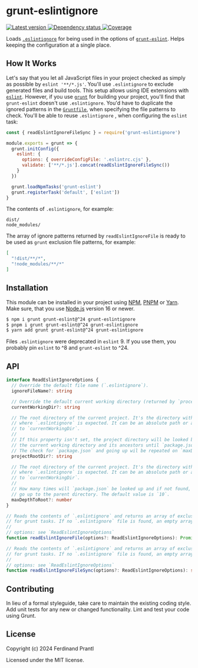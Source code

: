 # grunt-eslintignore

[![Latest version](https://img.shields.io/npm/v/datetime-placeholder)
 ![Dependency status](https://img.shields.io/librariesio/release/npm/datetime-placeholder)
](https://www.npmjs.com/package/datetime-placeholder)
[![Coverage](https://codecov.io/gh/prantlf/datetime-placeholder/branch/master/graph/badge.svg)](https://codecov.io/gh/prantlf/datetime-placeholder)

Loads [`.eslintignore`] for being used in the options of [`grunt-eslint`]. Helps keeping the configuration at a single place.

## How It Works

Let's say that you let all JavaScript files in your project checked as simply as possible by `eslint '**/*.js'`. You'll use `.eslintignore` to exclude generated files and build tools. This setup allows using IDE extensions with [`eslint`]. However, if you use [`grunt`] for building your project, you'll find that `grunt-eslint` doesn't use `.eslintignore`. You'd have to duplicate the ignored patterns in the [`Gruntfile`], when specifying the file patterns to check. You'll be able to reuse `.eslintignore` , when configuring the `eslint` task:

```js
const { readEslintIgnoreFileSync } = require('grunt-eslintignore')

module.exports = grunt => {
  grunt.initConfig({
    eslint: {
      options: { overrideConfigFile: '.eslintrc.cjs' },
      validate: ['**/*.js'].concat(readEslintIgnoreFileSync())
    }
  })

  grunt.loadNpmTasks('grunt-eslint')
  grunt.registerTask('default', ['eslint'])
}
```

The contents of `.eslintignore`, for example:

```
dist/
node_modules/
```

The array of ignore patterns returned by `readEslintIgnoreFile` is ready to be used as `grunt` exclusion file patterns, for example:

```json
[
  "!dist/**/*",
  "!node_modules/**/*"
]
```

## Installation

This module can be installed in your project using [NPM], [PNPM] or [Yarn]. Make sure, that you use [Node.js] version 16 or newer.

```sh
$ npm i grunt grunt-eslint@^24 grunt-eslintignore
$ pnpm i grunt grunt-eslint@^24 grunt-eslintignore
$ yarn add grunt grunt-eslint@^24 grunt-eslintignore
```

Files `.eslintignore` were deprecated in `eslint` 9. If you use them, you probably pin `eslint` to ^8 and `grunt-eslint` to ^24.

## API

```ts
interface ReadEslintIgnoreOptions {
  // Override the default file name (`.eslintignore`).
  ignoreFileName?: string

  // Override the default current working directory (returned by `process.cwd()`).
  currentWorkingDir?: string

  // The root directory of the current project. It's the directory with `package.json`,
  // where `.eslintignore` is expected. It can be an absolute path or a path relative
  // to `currentWorkingDir`.
  //
  // If this property isn't set, the project directory will be looked by traversing
  // the current working directory and its ancestors until `package.json` is found.
  // The check for `package.json` and going up wil be repeated on `maxDepthToRoot` times.
  projectRootDir?: string

  // The root directory of the current project. It's the directory with `package.json`,
  // where `.eslintignore` is expected. It can be an absolute path or a path relative
  // to `currentWorkingDir`.
  // 
  // How many times will `package.json` be looked up and if not found,
  // go up to the parent directory. The default value is `10`.
  maxDepthToRoot?: number
}

// Reads the contents of `.eslintignore` and returns an array of exclusion patterns
// for grunt tasks. If no `.eslintignore` file is found, an empty array will be returned.
// 
// options: see `ReadEslintIgnoreOptions`
function readEslintIgnoreFile(options?: ReadEslintIgnoreOptions): Promise<string[]>

// Reads the contents of `.eslintignore` and returns an array of exclusion patterns
// for grunt tasks. If no `.eslintignore` file is found, an empty array will be returned.
// 
// options: see `ReadEslintIgnoreOptions`
function readEslintIgnoreFileSync(options?: ReadEslintIgnoreOptions): string[]
```

## Contributing

In lieu of a formal styleguide, take care to maintain the existing coding style.  Add unit tests for any new or changed functionality. Lint and test your code using Grunt.

## License

Copyright (c) 2024 Ferdinand Prantl

Licensed under the MIT license.

[Node.js]: http://nodejs.org/
[NPM]: https://www.npmjs.com/
[PNPM]: https://pnpm.io/
[Yarn]: https://yarnpkg.com/
[`.eslintignore`]: https://eslint.org/docs/latest/use/configure/ignore-deprecated#the-eslintignore-file
[`grunt-eslint`]: https://github.com/sindresorhus/grunt-eslint/
[`eslint`]: https://eslint.org/docs/v8.x/
[`grunt`]: https://gruntjs.com/
[`Gruntfile`]: https://gruntjs.com/sample-gruntfile
